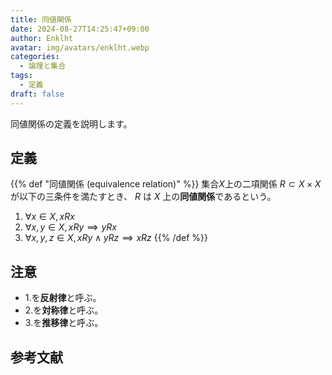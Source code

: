 ```yaml
---
title: 同値関係
date: 2024-08-27T14:25:47+09:00
author: Enklht
avatar: img/avatars/enklht.webp
categories:
  - 論理と集合
tags:
  - 定義
draft: false
---
```


同値関係の定義を説明します。

<!--more-->

## 定義

{{% def "同値関係 (equivalence relation)" %}}
集合$X$上の二項関係 $R \subset X \times X$ が以下の三条件を満たすとき、 $R$ は $X$ 上の**同値関係**であるという。

1. $\forall x \in X, xRx$
2. $\forall x, y \in X, xRy \implies yRx$
3. $\forall x, y, z \in X, xRy \land yRz \implies xRz$
{{% /def %}}

## 注意

- 1.を**反射律**と呼ぶ。
- 2.を**対称律**と呼ぶ。
- 3.を**推移律**と呼ぶ。

## 参考文献
